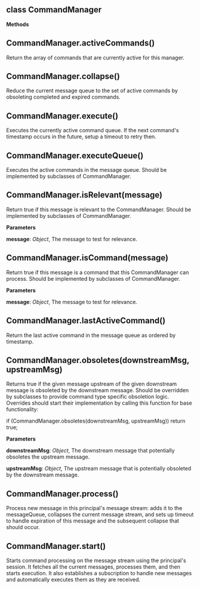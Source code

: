 class CommandManager
--------------------
**Methods**

CommandManager.activeCommands()
-------------------------------
Return the array of commands that are currently active for this manager.



CommandManager.collapse()
-------------------------
Reduce the current message queue to the set of active commands by obsoleting completed and expired commands.



CommandManager.execute()
------------------------
Executes the currently active command queue.  If the next command's timestamp occurs in the future, setup a timeout to retry then.



CommandManager.executeQueue()
-----------------------------
Executes the active commands in the message queue. Should be implemented by subclasses of CommandManager.



CommandManager.isRelevant(message)
----------------------------------
Return true if this message is relevant to the CommandManager. Should be implemented by subclasses of CommandManager.



**Parameters**

**message**:  *Object*,  The message to test for relevance.

CommandManager.isCommand(message)
---------------------------------
Return true if this message is a command that this CommandManager can process. Should be implemented by subclasses of CommandManager.



**Parameters**

**message**:  *Object*,  The message to test for relevance.

CommandManager.lastActiveCommand()
----------------------------------
Return the last active command in the message queue as ordered by timestamp.



CommandManager.obsoletes(downstreamMsg, upstreamMsg)
----------------------------------------------------
Returns true if the given message upstream of the given downstream message is obsoleted by the downstream message.
Should be overridden by subclasses to provide command type specific obsoletion logic.  Overrides should start
their implementation by calling this function for base functionality:

if (CommandManager.obsoletes(downstreamMsg, upstreamMsg)) return true;




**Parameters**

**downstreamMsg**:  *Object*,  The downstream message that potentially obsoletes the upstream message.

**upstreamMsg**:  *Object*,  The upstream message that is potentially obsoleted by the downstream message.

CommandManager.process()
------------------------
Process new message in this principal's message stream:  adds it to the messageQueue, collapses the current message stream,
and sets up timeout to handle expiration of this message and the subsequent collapse that should occur.



CommandManager.start()
----------------------
Starts command processing on the message stream using the principal's session. It fetches all the current messages, processes them, and then
starts execution. It also establishes a subscription to handle new messages and automatically executes them as they are received.



